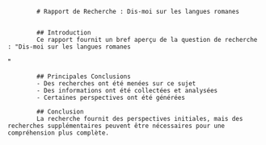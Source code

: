 
            # Rapport de Recherche : Dis-moi sur les langues romanes


            ## Introduction
            Ce rapport fournit un bref aperçu de la question de recherche : "Dis-moi sur les langues romanes
"

            ## Principales Conclusions
            - Des recherches ont été menées sur ce sujet
            - Des informations ont été collectées et analysées
            - Certaines perspectives ont été générées

            ## Conclusion
            La recherche fournit des perspectives initiales, mais des recherches supplémentaires peuvent être nécessaires pour une compréhension plus complète.
            
